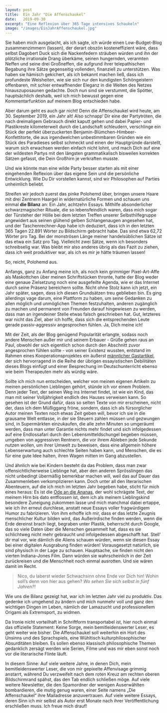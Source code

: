 ```yaml
---
layout: post
title:  Ein Jahr "Die Affenschaukel"
date:   2019-09-30
excerpt: "Eine Reflexion über 365 Tage intensives Schaukeln"
image: "/images/EinJahrAffenschaukel.jpg"
---
```


Sie haben mich ausgelacht, als ich sagte, ich würde einen Low-Budget-Blog zusammenzimmern (lassen), der derart obszön kosteneffizient wäre, dass selbst Dagobert Duck sich die Nackenfedern sträuben würden und ihn der plötzliche irrationale Drang überkäme, seinen hungernden, verarmten Neffen und seine drei Großneffen, die aufgrund ihrer telepathischen Begabung ihre Sätze gegenseitig vollenden, finanziell zu unterstützen. Was haben sie hämisch gekichert, als ich bekannt machen ließ, dass ich profundeste Weisheiten, wie sie sich nur den kundigsten Schöngeistern offenbaren, mit schier entwaffnender Eleganz in die Weiten des Netzes hinauszuposaunen gedachte. Doch nun sind sie verstummt, die Spötter, hauptsächlich deshalb, weil ich mich bewusst gegen eine Kommentarfunktion auf meinem Blog entschieden habe.

Aber darum geht es auch gar nicht! Denn die Affenschaukel wird heute, am 30. September 2019, ein Jahr alt! Also schnapp‘ Dir eine der Partytröten, die nach dreimaligem Gebrauch direkt kaputt gehen und dabei Papier- und Plastikreste kilometerweit durch die Landschaft schleudern, verschlinge ein Stück der perfekt überzuckerten Benjamin-Blümchen-Himbeer-Konfettitorte, die aus irgendwelchen unbestimmbaren Gründen wie ein Stück des Paradieses selbst schmeckt und einen der Hauptgründe darstellt, warum sich erwachsen werden einfach nicht lohnt, und mach Dich auf eine der wildesten Partys mit den längsten grammatikalisch bisweilen korrekten Sätzen gefasst, die Dein Großhirn je verkraften musste.

Und wie könnte man eine wilde Party besser starten als mit einer eingehenden Reflexion über das eigene Sein und die persönliche Entwicklung. Wie Du Dir vorstellen kannst, sind wir Philosophen auf Parties unheimlich beliebt.

Streifen wir jedoch zuerst das pinke Polohemd über, bringen unsere Haare mit drei Zentnern Haargel in widernatürliche Formen und schauen uns einmal **die Bilanz** an: Ein Jahr, achtzehn Essays. Mithilfe absonderlicher schwarzmagischer Rituale, die so lebensfeindlich waren, dass mich sogar der Türsteher der Hölle bei dem letzten Treffen unserer Selbsthilfegruppe angewidert aus seinen glühend gelben Schlangenaugen angesehen hat, und der Taschenrechner-App habe ich deduziert, dass ich in den letzten 365 Tagen 22.891 Wörter zu Bildschirm gebracht habe. Das sind etwa 62,72 Wörter pro Tag. Bei der monströsen Länge meiner handelsüblichen Sätze ist das etwa ein Satz pro Tag. Vielleicht zwei Sätze, wenn ich besonders schreibselig war. Was bleibt mir also anderes übrig als das Fazit zu ziehen, dass ich weit produktiver war, als ich es mir je hätte träumen lassen!

So, reicht, Polohemd aus.

Anfangs, ganz zu Anfang meine ich, als noch kein grimmiger Pixel-Art-Affe als Maskottchen über meinen Schriftstücken thronte, hatte der Blog weder eine genaue Zielsetzung noch eine ausgefeilte Agenda, wie er das Internet durch seine Präsenz bereichern sollte. Nicht ohne Stolz kann ich jetzt, ein Jahr später, sagen, dass ich diesen Grundsätzen treu geblieben bin. Es ging allerdings vage darum, eine Plattform zu haben, um seine Gedanken zu allen möglich und unmöglichen Themen festzuhalten, anderen zugänglich zu machen und permanent von Freunden darauf hingewiesen zu werden, dass man an irgendeiner Stelle etwas falsch geschrieben hat. Gut, letzteres war nicht das Ziel, aber ich hoffe, dass sich die entsprechenden Leute gerade passiv-aggressiv angesprochen fühlen. Ja, Dich meine ich!

Mit der Zeit, als der Blog genügend Popularität erlangte, sodass noch andere Menschen außer mir und seinem Erbauer - Grüße gehen raus an Paul, obwohl der sich eigentlich schon durch den Abschnitt zuvor angesprochen fühlen sollte - von seiner Existenz wussten, entstand im Rahmen eines Kooperationsprojektes ein äußerst [männlicher Gastartikel](https://dieaffenschaukel.de/blog/M%C3%A4nnlichkeit/), der sich hervorragend in die Reihe der übrigen essayistischen Debilitäten dieses Blogs einfügt und einer Besprechung im Deutschunterricht ebenso wie beim Therapeuten mehr als würdig wäre.

Sollte ich mich nun entscheiden, welcher von meinen eigenen Artikeln zu meinen persönlichen Lieblingen gehört, stünde ich vor einem Problem. Denn jeder Text, der seinen Weg ins Internet findet, ist wie ein Kind, das man mit seiner Volljährigkeit endlich des Hauses verweisen kann. So gesehen ist der Grund dafür, dass so selten Texte von mir erscheinen, nicht der, dass ich dem Müßiggang fröne, sondern, dass ich als fürsorglicher Autor meinen Texten noch etwas Zeit geben will, bevor ich sie in die grausame Welt entlasse, in der sie Steuern zahlen müssen und gezwungen sind, in Supermärkten einzukaufen, die alle zehn Minuten so umgeräumt werden, dass man unter Garantie nichts mehr findet und sich infolgedessen auf eine Endlossafari durch den Lebensmitteldschungel begeben müssen, umgeben von aggressiven Rentnern, die vor ihrem Ableben jede Sekunde nutzen wollen, um ihrer Umwelt zu beweisen, dass eine allgemein höhere Lebenserwartung auch schlechte Seiten haben kann, und Menschen, die es für eine gute Idee halten, ihren Wagen mitten im Gang abzustellen.

Und ähnlich wie bei Kindern besteht da das Problem, dass man zwar offensichtlicherweise Lieblinge hat, aber den anderen Sprösslingen das nicht unbedingt übermäßig bemerkbar machen will, weil das auf Dauer das Zusammenleben verkomplizieren kann. Doch unter all den literarischen Abenteuern, auf die ich mich im letzten Jahr begeben habe, sticht für mich eines heraus: Es ist die [Ode an die Ananas](https://dieaffenschaukel.de/blog/Ode_an_die_Ananas/), der wohl schrägste Text, der meinem Hirn bis dato entflossen ist, dem ich als meinem Lieblingskind besondere Zuneigung zukommen lasse und mich manchmal dabei ertappe, wie ich ihn erneut durchlese, anstatt neue Essays voller fragwürdigem Humor zu fabrizieren. Von ihm erhoffe ich mir, dass er das letzte Zeugnis menschlicher Kultur bilden wird, das Außerirdische finden werden, wenn die Erde dereinst brach liegt, begraben unter Plastik, beherrscht durch Google, das so viele Daten über die Menschen gesammelt hat, dass es sie schlichtweg nicht mehr gebraucht und infolgedessen abgeschafft hat. Stell‘ dir mal vor, wie dämlich die Aliens schauen würden, wenn sie diesen Essay bei einer digitalen Ausgrabung finden würden! Vorausgesetzt natürlich, sie sind physisch in der Lage zu schauen. Hauptsache, sie finden nicht den vierten Indiana-Jones Film. Dann würden sie wahrscheinlich in der Zeit zurückreisen und die Menschheit noch einmal ausrotten. Und sie wären damit im Recht.

> Nico, du laberst wieder Schwachsinn ohne Ende vor Dich hin! Wohin soll’s denn von hier aus gehen? *Wo sehen Sie sich selbst in fünf Jahren?!*

Wie uns die Bilanz gezeigt hat, war ich im letzten Jahr viel zu produktiv. Das gedenke ich umgehend zu ändern und mich nunmehr voll und ganz den wichtigen Dingen im Leben, nämlich der Lamazucht und professionellem Origami als Extremsport, zu widmen.

Da Ironie nicht vorteilhaft in Schriftform transportabel ist, hier noch einmal das offizielle Statement: Keine Sorge, mein bemitleidenswerter Leser, es geht weiter wie bisher. Die Affenschaukel soll weiterhin ein Hort des Unsinns und des Sprachspiels, eine Wühltisch kulturphilosophischer Absurditäten bleiben. Es sollen ebenso klassisch philosophische Themen gedanklich zersägt werden wie Serien, Filme und was mir eben sonst noch vor die literarische Flinte läuft.

In diesem Sinne: Auf viele weitere Jahre, in denen Dich, mein bemitleidenswerter Leser, die von mir gepixelte Affenvisage grimmig anstarrt, während Du verzweifelt nach dem roten Kreuz am rechten oberen Bildschirmrand spähst, das den Tab endlich schließen möge. Auf viele weitere Newsletter, die den Spamordner der wenigen Auserwählten bombardieren, die mutig genug waren, einer Seite namens „Die Affenschaukel“ ihre Mailadresse anzuvertrauen. Auf viele weitere Essays, deren Sinn ich mir selbst als Autor erst Monate nach ihrer Veröffentlichung erschließen muss. Ich freue mich drauf!
